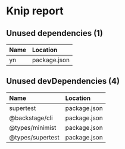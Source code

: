 # Knip report

## Unused dependencies (1)

| Name | Location     |
|:---|:-------------|
| yn | package.json |

## Unused devDependencies (4)

| Name             | Location     |
|:-----------------|:-------------|
| supertest        | package.json |
| @backstage/cli   | package.json |
| @types/minimist  | package.json |
| @types/supertest | package.json |


